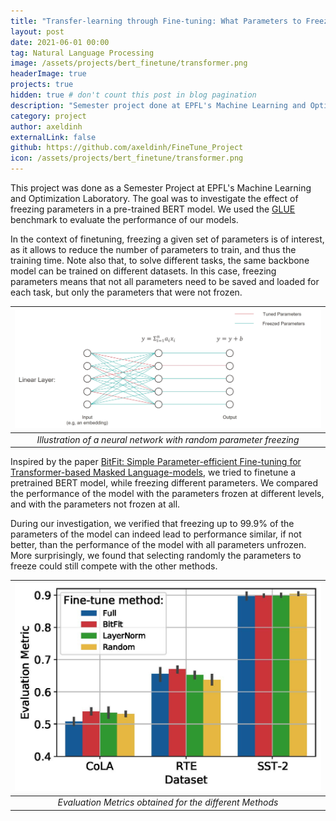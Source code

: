 ```yaml
---
title: "Transfer-learning through Fine-tuning: What Parameters to Freeze?"
layout: post
date: 2021-06-01 00:00
tag: Natural Language Processing
image: /assets/projects/bert_finetune/transformer.png
headerImage: true
projects: true
hidden: true # don't count this post in blog pagination
description: "Semester project done at EPFL's Machine Learning and Optimization Laboritory. We investigated the effect of freezing parameters in a pre-trained BERT model."
category: project
author: axeldinh
externalLink: false
github: https://github.com/axeldinh/FineTune_Project
icon: /assets/projects/bert_finetune/transformer.png
---
```


This project was done as a Semester Project at EPFL's Machine Learning and Optimization Laboratory. The goal was to investigate the effect of freezing parameters in a pre-trained BERT model. We used the [GLUE](https://gluebenchmark.com/) benchmark to evaluate the performance of our models.

In the context of finetuning, freezing a given set of parameters is of interest, as it allows to reduce the number of parameters to train, and thus the training time. 
Note also that, to solve different tasks, the same backbone model can be trained on different datasets. In this case, freezing parameters means that not all parameters need to be saved and loaded for each task, but only the parameters that were not frozen. 

| ![Random NN](/assets/projects/bert_finetune/random_nn.jpg) | 
|:--:| 
| *Illustration of a neural network with random parameter freezing* |

Inspired by the paper [BitFit: Simple Parameter-efficient Fine-tuning for Transformer-based Masked Language-models](https://arxiv.org/abs/2106.10199), we tried to finetune a pretrained BERT model, while freezing different parameters. We compared the performance of the model with the parameters frozen at different levels, and with the parameters not frozen at all.

During our investigation, we verified that freezing up to 99.9% of the parameters of the model can indeed lead to performance similar, if not better, than the performance of the model with all parameters unfrozen. More surprisingly, we found that selecting randomly the parameters to freeze 
could still  compete with the other methods.

| ![barplot](/assets/projects/bert_finetune/RandomBarplot.jpg) | 
|:--:| 
| *Evaluation Metrics obtained for the different Methods* |
